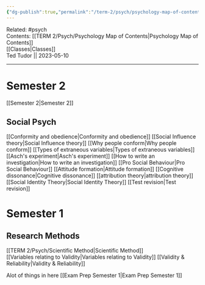 ```yaml
---
{"dg-publish":true,"permalink":"/term-2/psych/psychology-map-of-contents/"}
---
```


Related: #psych  
Contents: [[TERM 2/Psych/Psychology Map of Contents\|Psychology Map of Contents]]  
[[Classes\|Classes]]  
Ted Tudor || 2023-05-10
*** 
# Semester 2 
[[Semester 2\|Semester 2]]

## Social Psych 
[[Conformity and obedience\|Conformity and obedience]]
[[Social Influence theory\|Social Influence theory]]
[[Why people conform\|Why people conform]]
[[Types of extraneous variables\|Types of extraneous variables]]
[[Asch's experiment\|Asch's experiment]]
[[How to write an investigation\|How to write an investigation]]
[[Pro Social Behaviour\|Pro Social Behaviour]]
[[Attitude formation\|Attitude formation]]
[[Cognitive dissonance\|Cognitive dissonance]]
[[attribution theory\|attribution theory]]
[[Social Identity Theory\|Social Identity Theory]]
[[Test revision\|Test revision]]


# Semester 1 
## Research Methods
[[TERM 2/Psych/Scientific Method\|Scientific Method]]  
[[Variables relating to Validity\|Variables relating to Validity]]
[[Validity & Reliability\|Validity & Reliability]]

Alot of things in here
[[Exam Prep Semester 1\|Exam Prep Semester 1]]

